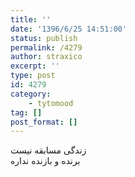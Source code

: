 ```yaml
---
title: ''
date: '1396/6/25 14:51:00'
status: publish
permalink: /4279
author: straxico
excerpt: ''
type: post
id: 4279
category:
    - tytomood
tag: []
post_format: []
---
```

زندگی مسابقه نیست  
برنده و بازنده نداره